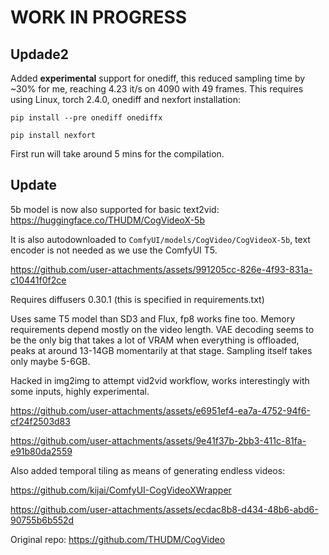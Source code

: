 # WORK IN PROGRESS

## Updade2

Added **experimental** support for onediff, this reduced sampling time by ~30% for me, reaching 4.23 it/s on 4090 with 49 frames. 
This requires using Linux, torch 2.4.0, onediff and nexfort installation:

`pip install --pre onediff onediffx`

`pip install nexfort`

First run will take around 5 mins for the compilation.

## Update
5b model is now also supported for basic text2vid: https://huggingface.co/THUDM/CogVideoX-5b

It is also autodownloaded to `ComfyUI/models/CogVideo/CogVideoX-5b`, text encoder is not needed as we use the ComfyUI T5.

https://github.com/user-attachments/assets/991205cc-826e-4f93-831a-c10441f0f2ce

Requires diffusers 0.30.1 (this is specified in requirements.txt)

Uses same T5 model than SD3 and Flux, fp8 works fine too. Memory requirements depend mostly on the video length. 
VAE decoding seems to be the only big that takes a lot of VRAM when everything is offloaded, peaks at around 13-14GB momentarily at that stage.
Sampling itself takes only maybe 5-6GB.


Hacked in img2img to attempt vid2vid workflow, works interestingly with some inputs, highly experimental.

https://github.com/user-attachments/assets/e6951ef4-ea7a-4752-94f6-cf24f2503d83

https://github.com/user-attachments/assets/9e41f37b-2bb3-411c-81fa-e91b80da2559

Also added temporal tiling as means of generating endless videos:

https://github.com/kijai/ComfyUI-CogVideoXWrapper

https://github.com/user-attachments/assets/ecdac8b8-d434-48b6-abd6-90755b6b552d



Original repo:
https://github.com/THUDM/CogVideo
